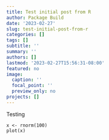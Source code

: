 ```yaml
---
title: Test initial post from R
author: Package Build
date: '2023-02-27'
slug: test-initial-post-from-r
categories: []
tags: []
subtitle: ''
summary: ''
authors: []
lastmod: '2023-02-27T15:56:31-08:00'
featured: no
image:
  caption: ''
  focal_point: ''
  preview_only: no
projects: []
---
```


Testing

```{r}
x <- rnorm(100)
plot(x)
```
